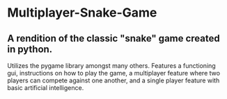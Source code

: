 # Multiplayer-Snake-Game
A rendition of the classic "snake" game created in python. 
----

Utilizes the pygame library amongst many others. Features a functioning gui, instructions on how to play the game, a multiplayer feature where two players can compete against one another, and a single player feature with basic artificial intelligence. 
